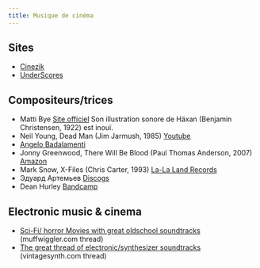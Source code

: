 ```yaml
---
title: Musique de cinéma
---
```


## Sites

- [Cinezik](http://www.cinezik.org/)
- [UnderScores](http://www.underscores.fr/)

## Compositeurs/trices

- Matti Bye
  [Site officiel](http://www.mattibye.com/)
  Son illustration sonore de Häxan (Benjamin Christensen, 1922) est inouï.
- Neil Young, Dead Man (Jim Jarmush, 1985)
  [Youtube](https://www.youtube.com/watch?v=uAgwoEUGgro)
- [Angelo Badalamenti](http://www.angelobadalamenti.com/)
- Jonny Greenwood, There Will Be Blood (Paul Thomas Anderson, 2007)
  [Amazon](http://www.amazon.fr/There-Will-Be-Blood/dp/B0023RQ75U/ref=sr_1_2?s=dmusic&ie=UTF8&qid=1405157358&sr=1-2&keywords=there+will+be+blood)
- Mark Snow, X-Files (Chris Carter, 1993)
  [La-La Land Records](http://www.lalalandrecords.com/Site/XFilesVol2.html)
- Эдуард Артемьев
  [Discogs](http://www.discogs.com/artist/1448595-%D0%AD%D0%B4%D1%83%D0%B0%D1%80%D0%B4-%D0%90%D1%80%D1%82%D0%B5%D0%BC%D1%8C%D0%B5%D0%B2)
- Dean Hurley
	[Bandcamp](https://deanhurley.bandcamp.com/)

## Electronic music & cinema

- [Sci-Fi/ horror Movies with great oldschool soundtracks](http://www.muffwiggler.com/forum/viewtopic.php?t=7694&start=all&postdays=0&postorder=asc)
  (muffwiggler.com thread)
- [The great thread of electronic/synthesizer soundtracks](http://www.vintagesynth.com/forum/viewtopic.php?f=1&t=32984)
  (vintagesynth.com thread)